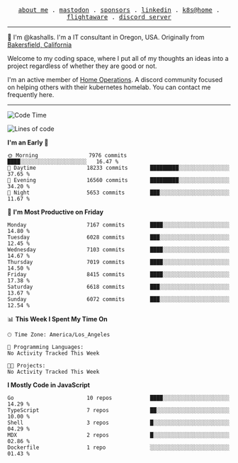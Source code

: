 <p align="center">
  <samp>
    <a href="https://jordanjones.org/">about me</a> .
    <a rel="me" href="https://mastodon.social/@kashall">mastodon</a> .
    <a href="https://github.com/sponsors/kashalls">sponsors</a> .
    <a href="https://linkedin.com/in/jordpjones">linkedin</a> .
    <a href="https://github.com/kashalls/home-cluster">k8s@home</a> .
    <a href="https://flightaware.com/adsb/stats/user/kashalls">flightaware</a> .
    <a href="https://discord.gg/V2WrCfqba9">discord server</a>
  </samp>
</p>

----------------------------------------------------------------

:wave: I'm @kashalls. I'm a IT consultant in Oregon, USA. Originally from [Bakersfield, California](https://maps.app.goo.gl/QQMtywTWghpXB6Tu6)

Welcome to my coding space, where I put all of my thoughts an ideas into a project regardless of whether they are good or not.

I'm an active member of [Home Operations](https://discord.gg/home-operations). A discord community focused on helping others with their kubernetes homelab. You can contact me frequently here.

----------------------------------------------------------------
<!--START_SECTION:waka-->
![Code Time](http://img.shields.io/badge/Code%20Time-2%2C286%20hrs%2046%20mins-blue)

![Lines of code](https://img.shields.io/badge/From%20Hello%20World%20I%27ve%20Written-9.8%20million%20lines%20of%20code-blue)

**I'm an Early 🐤** 

```text
🌞 Morning                7976 commits        ████░░░░░░░░░░░░░░░░░░░░░   16.47 % 
🌆 Daytime                18233 commits       █████████░░░░░░░░░░░░░░░░   37.65 % 
🌃 Evening                16560 commits       █████████░░░░░░░░░░░░░░░░   34.20 % 
🌙 Night                  5653 commits        ███░░░░░░░░░░░░░░░░░░░░░░   11.67 % 
```
📅 **I'm Most Productive on Friday** 

```text
Monday                   7167 commits        ████░░░░░░░░░░░░░░░░░░░░░   14.80 % 
Tuesday                  6028 commits        ███░░░░░░░░░░░░░░░░░░░░░░   12.45 % 
Wednesday                7103 commits        ████░░░░░░░░░░░░░░░░░░░░░   14.67 % 
Thursday                 7019 commits        ████░░░░░░░░░░░░░░░░░░░░░   14.50 % 
Friday                   8415 commits        ████░░░░░░░░░░░░░░░░░░░░░   17.38 % 
Saturday                 6618 commits        ███░░░░░░░░░░░░░░░░░░░░░░   13.67 % 
Sunday                   6072 commits        ███░░░░░░░░░░░░░░░░░░░░░░   12.54 % 
```


📊 **This Week I Spent My Time On** 

```text
🕑︎ Time Zone: America/Los_Angeles

💬 Programming Languages: 
No Activity Tracked This Week

🐱‍💻 Projects: 
No Activity Tracked This Week
```

**I Mostly Code in JavaScript** 

```text
Go                       10 repos            ████░░░░░░░░░░░░░░░░░░░░░   14.29 % 
TypeScript               7 repos             ██░░░░░░░░░░░░░░░░░░░░░░░   10.00 % 
Shell                    3 repos             █░░░░░░░░░░░░░░░░░░░░░░░░   04.29 % 
MDX                      2 repos             █░░░░░░░░░░░░░░░░░░░░░░░░   02.86 % 
Dockerfile               1 repo              ░░░░░░░░░░░░░░░░░░░░░░░░░   01.43 % 
```




<!--END_SECTION:waka-->